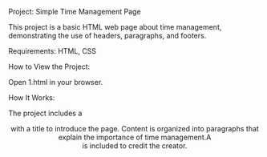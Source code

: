 Project: Simple Time Management Page

This project is a basic HTML web page about time management, demonstrating the use of headers, paragraphs, and footers.

Requirements:
HTML, 
CSS

How to View the Project:

Open 1.html in your browser.

How It Works:

The project includes a <header> with a title to introduce the page. Content is organized into paragraphs that explain the importance of time management.A <footer> is included to credit the creator.



